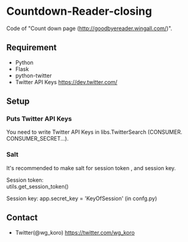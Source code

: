 Countdown-Reader-closing
========================

Code of "Count down page (<http://goodbyereader.wingall.com/>)".

## Requirement

- Python
- Flask
- python-twitter
- Twitter API Keys <https://dev.twitter.com/>

## Setup

### Puts Twitter API Keys

You need to write Twitter API Keys in libs.TwitterSearch (CONSUMER. CONSUMER_SECRET...).

### Salt

It's recommended to make salt for session token , and session key.

Session token:  
utils.get_session_token()

Session key:
app.secret_key = 'KeyOfSession' (in confg.py)

## Contact

- Twitter(@wg_koro) <https://twitter.com/wg_koro>
